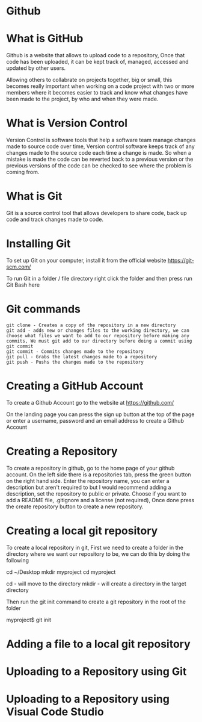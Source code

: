 # Github 

# What is GitHub
Github is a website that allows to upload code to a repository, Once that code has been uploaded, it can be kept track of, managed, accessed and updated by other users. 

Allowing others to collabrate on projects together, big or small, this becomes really important when working on a code project with two or more members where it becomes easier to track and know what changes have been made to the project, by who and when they were made.

# What is Version Control
Version Control is software tools that help a software team manage changes made to source code over time, Version control software keeps track of any changes made to the source code each time a change is made. So when a mistake is made the code can be reverted back to a previous version or the previous versions of the code can be checked to see where the problem is coming from.

# What is Git
Git is a source control tool that allows developers to share code, back up code and track changes made to code.

# Installing Git
To set up Git on your computer, install it from the official website https://git-scm.com/

To run Git in a folder / file directory right click the folder and then press run Git Bash here

# Git commands
```
git clone - Creates a copy of the repository in a new directory
git add - adds new or changes files to the working directory, we can choose what files we want to add to our repository before making any commits, We must git add to our directory before doing a commit using git commit
git commit - Commits changes made to the repository
git pull - Grabs the latest changes made to a repository
git push - Pushs the changes made to the repository
```
# Creating a GitHub Account
To create a Github Account go to the website at https://github.com/

On the landing page you can press the sign up button at the top of the page or enter a username, password and an email address to create a Github Account

# Creating a Repository 
To create a repository in github, go to the home page of your github account. On the left side there is a repositories tab, press the green button on the right hand side. Enter the repository name, you can enter a description but aren't required to but I would recommend adding a description, set the repository to public or private. Choose if you want to add a README file, .gitignore and a license (not required), Once done press the create repository button to create a new repository.

# Creating a local git repository 
To create a local repository in git, First we need to create a folder in the directory where we want our repository to be, we can do this by doing the following

cd ~/Desktop
mkdir myproject
cd myproject 

cd - will move to the directory 
mkdir - will create a directory in the target directory

Then run the git init command to create a git repository in the root of the folder

myproject$ git init

# Adding a file to a local git repository 

# Uploading to a Repository using Git


# Uploading to a Repository using Visual Code Studio
